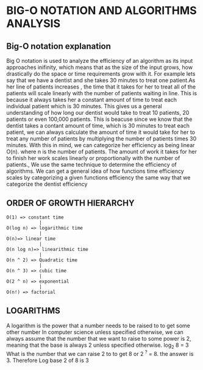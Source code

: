 # BIG-O NOTATION AND ALGORITHMS ANALYSIS

## Big-O notation explanation

Big O notation is used to analyze the efficiency of an algorithm as its input approaches inifinity, which means that as the size of the input grows, how drastically do the space or time requirements grow with it.
For example lets say that we have a dentist and she takes 30 minutes to treat one patient.As her line of patients increases , the time that it takes for her to treat all of the patients will scale linearly with the number of patients waiting in line.
This is because it always takes her a constant amount of time to treat each individual patient which is 30 minutes. This gives us a general understanding of how long our dentist would take to treat 10 patients, 20 patients or even 100,000 patients. This is beacuse since we know that the dentist takes a contant amount of time, which is 30 minutes to treat each patient, we can always calculate the amount of time it would take for her to treat any number of patients by multiplying the number of patients times 30 minutes.
With this in mind, we can categorize her efficiency as being linear O(n). where n is the number of patients.
The amount of work it takes for her to finish her work scales linearly or proportionally with the number of patients., We use the same technique to determine the efficiency of algorithms.
We can get a general idea of how functions time efficiency scales by categorizing a given functions efficiency the same way that we categorize the dentist efficiency

## ORDER OF GROWTH HIERARCHY

    O(1) => constant time
                |
    O(log n) => logarithmic time
                |
    O(n)=> linear time
                |
    O(n log n)=> linearithmic time
                |
    O(n ^ 2) => Quadratic time
                |
    O(n ^ 3) => cubic time
                |
    O(2 ^ n) => exponential
                |
    O(n!) => factorial

## LOGARITHMS

A logarithm is the power that a number needs to be raised to to get some other number
In computer science unless specified otherwise, we can always assume that the number
that we want to raise to some power is 2, meaning that the base is always 2 unless specified otherwise.
log<sub>2</sub> 8 = 3
What is the number that we can raise 2 to to get 8 or 2 <sup>?</sup> = 8.
the answer is 3.
Therefore Log base 2 of 8 is 3
